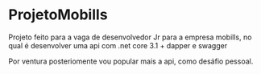 ﻿# ProjetoMobills


Projeto feito para a vaga de desenvolvedor Jr para a empresa mobills, no qual é desenvolver uma api com .net core 3.1 + dapper e swagger

Por ventura posteriomente vou popular mais a api, como desáfio pessoal.
